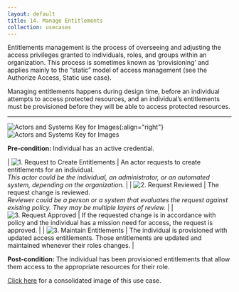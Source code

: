 ```yaml
---
layout: default
title: 14. Manage Entitlements
collection: usecases
---
```


Entitlements management is the process of overseeing and adjusting the access privileges granted to individuals, roles, and groups within an organization. This process is sometimes known as ‘provisioning’ and applies mainly to the “static” model of access management (see the Authorize Access, Static use case).

Managing entitlements happens during design time, before an individual attempts to access protected resources, and an individual’s entitlements must be provisioned before they will be able to access protected resources.

---

![Actors and Systems Key for Images](../../img/usecases/entitlementslabel.png){:align="right"}
![Actors and Systems Key for Images](../../img/usecases/entitlementskey.png)

**Pre-condition:** Individual has an active credential.

| ![1. Request to Create Entitlements](../../img/usecases/entitlements1.png)  | An actor requests to create entitlements for an individual. <br/><em>This actor could be the individual, an administrator, or an automated system, depending on the organization. </em>  |
| ![2. Request Reviewed](../../img/usecases/entitlements2.png)  | The request change is reviewed. <br/><em>Reviewer could be a person or a system that evaluates the request against existing policy. They may be multiple layers of review.</em> |
| ![3. Request Approved](../../img/usecases/entitlements3.png)  | If the requested change is in accordance with policy and the individual has a mission need for access, the request is approved. |
| ![3. Maintain Entitlements](../../img/usecases/entitlements4.png)  | The individual is provisioned with updated access entitlements. Those entitlements are updated and maintained whenever their roles changes.  |

**Post-condition:** The individual has been provisioned entitlements that allow them access to the appropriate resources for their role.  

[Click here](../../img/Entitlements.png) for a consolidated image of this use case.

